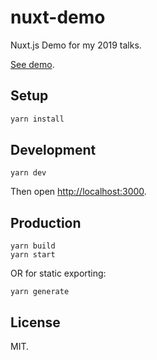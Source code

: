 # nuxt-demo

<!-- https://github.com/Atinux/nuxt-demo -->

Nuxt.js Demo for my 2019 talks.

[See demo](https://nuxt-demo.surge.sh).

## Setup

```bash
yarn install
```

## Development

```
yarn dev
```

Then open [http://localhost:3000](http://localhost:3000).

## Production

```
yarn build
yarn start
```

OR for static exporting:

```
yarn generate
```

## License

MIT.

